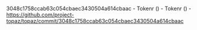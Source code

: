 3048c1758ccab63c054cbaec3430504a614cbaac - Tokenr () - Tokenr () - https://github.com/project-topaz/topaz/commit/3048c1758ccab63c054cbaec3430504a614cbaac
